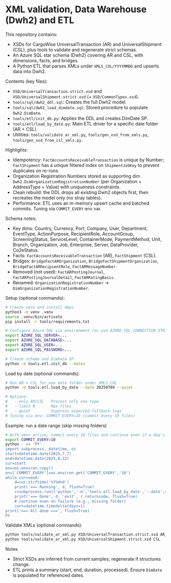 # XML validation, Data Warehouse (Dwh2) and ETL

This repository contains:
- XSDs for CargoWise UniversalTransaction (AR) and UniversalShipment (CSL), plus tools to validate and regenerate strict schemas.
- An Azure SQL star schema (Dwh2) covering AR and CSL, with dimensions, facts, and bridges.
- A Python ETL that parses XMLs under `XMLS_COL/YYYYMMDD` and upserts data into Dwh2.

Contents (key files):
- `XSD/UniversalTransaction.strict.xsd` and `XSD/UniversalShipment.strict.xsd` (+ `XSD/CommonTypes.xsd`).
- `tools/sql/dwh2_ddl.sql`: Creates the full Dwh2 model.
- `tools/sql/dwh2_load_dimdate.sql`: Stored procedure to populate `Dwh2.DimDate`.
- `tools/etl/init_db.py`: Applies the DDL and creates DimDate SP.
- `tools/etl/load_by_date.py`: Main ETL driver for a specific date folder (AR + CSL).
- Utilities: `tools/validate_ar_xml.py`, `tools/gen_xsd_from_xmls.py`, `tools/gen_xsd_from_csl_xmls.py`.

Highlights:
- Idempotency: `FactAccountsReceivableTransaction` is unique by Number; `FactShipment` has a unique filtered index on `ShipmentJobKey` to prevent duplicates on re-runs.
- Organization Registration Numbers stored as supporting dim `Dwh2.DimOrganizationRegistrationNumber` (per Organization + AddressType + Value) with uniqueness constraints.
- Clean rebuild: the DDL drops all existing Dwh2 objects first, then recreates the model only (no stray tables).
- Performance: ETL uses an in-memory upsert cache and batched commits. Tuning via `COMMIT_EVERY` env var.

Schema notes:
- Key dims: Country, Currency, Port, Company, User, Department, EventType, ActionPurpose, RecipientRole, AccountGroup, ScreeningStatus, ServiceLevel, ContainerMode, PaymentMethod, Unit, Branch, Organization, Job, Enterprise, Server, DataProvider, Co2eStatus.
- Facts: `FactAccountsReceivableTransaction` (AR), `FactShipment` (CSL).
- Bridges: `BridgeFactAROrganization`, `BridgeFactShipmentOrganization`, `BridgeFactARRecipientRole`, `FactARMessageNumber`.
- Removed (not used): `FactARPostingJournal`, `FactARPostingJournalDetail`, `FactARRatingBasis`.
- Renamed: `OrganizationRegistrationNumber` -> `DimOrganizationRegistrationNumber`.

Setup (optional commands):
```bash
# Create venv and install deps
python3 -m venv .venv
source .venv/bin/activate
pip install -r tools/requirements.txt

# Configure Azure SQL via environment (or use AZURE_SQL_CONNECTION_STRING)
export AZURE_SQL_SERVER=...
export AZURE_SQL_DATABASE=...
export AZURE_SQL_USER=...
export AZURE_SQL_PASSWORD=...

# Create schema and DimDate SP
python -m tools.etl.init_db --dates
```

Load by date (optional commands):
```bash
# Run AR + CSL for one date folder under XMLS_COL
python -m tools.etl.load_by_date --date 20250709 --quiet

# Options:
#   --only AR|CSL   Process only one type
#   --limit N       Max files
#   --quiet         Suppress expected fallback logs
# Tuning via env: COMMIT_EVERY=10 (commit every 10 files)
```

Example: run a date range (skip missing folders)
```bash
# With venv active; commit every 10 files and continue even if a day's folder is missing
export COMMIT_EVERY=10
python - << 'PY'
import subprocess, datetime, os
start=datetime.date(2025,7,7)
end=datetime.date(2025,8,12)
cur=start
env=os.environ.copy()
env['COMMIT_EVERY']=os.environ.get('COMMIT_EVERY','10')
while cur<=end:
	d=cur.strftime('%Y%m%d')
	print('=== Running', d, flush=True)
	r=subprocess.run(['python','-m','tools.etl.load_by_date','--date',d,'--quiet'], env=env)
	print('=== Done', d, 'exit', r.returncode, flush=True)
	# continue even on failure (e.g., missing folder)
	cur+=datetime.timedelta(days=1)
print('=== All done ===', flush=True)
PY
```

Validate XMLs (optional commands):
```bash
python tools/validate_ar_xml.py XSD/UniversalTransaction.strict.xsd AR_
python tools/validate_ar_xml.py XSD/UniversalShipment.strict.xsd CSL
```

Notes
- Strict XSDs are inferred from current samples; regenerate if structures change.
- ETL prints a summary (start, end, duration, processed). Ensure `DimDate` is populated for referenced dates.

